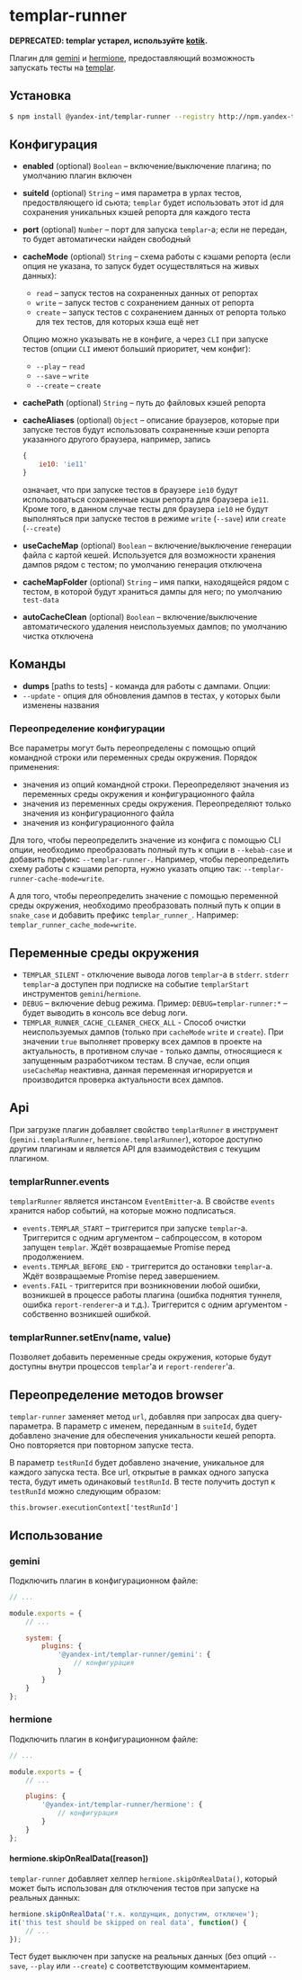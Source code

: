 # templar-runner

**DEPRECATED: templar устарел, используйте [kotik](https://github.yandex-team.ru/search-interfaces/infratest/tree/master/packages/kotik).**

Плагин для [gemini](https://github.com/gemini-testing/gemini) и [hermione](https://github.com/gemini-testing/hermione/), предоставляющий возможность запускать тесты на [templar](https://github.yandex-team.ru/search-interfaces/infratest/tree/master/packages/templar).

## Установка

```bash
$ npm install @yandex-int/templar-runner --registry http://npm.yandex-team.ru
```

## Конфигурация

* **enabled** (optional) `Boolean` – включение/выключение плагина; по умолчанию плагин включен
* **suiteId** (optional) `String` – имя параметра в урлах тестов, предоствляющего id сьюта; `templar` будет использовать этот id для сохранения уникальных кэшей репорта для каждого теста
* **port** (optional) `Number` – порт для запуска `templar`-а; если не передан, то будет автоматически найден свободный
* **cacheMode** (optional) `String` – схема работы с кэшами репорта (если опция не указана, то запуск будет осуществляться на живых данных):
  * `read` – запуск тестов на сохраненных данных от репортах
  * `write` – запуск тестов с сохранением данных от репорта
  * `create` – запуск тестов с сохранением данных от репорта только для тех тестов, для которых кэша ещё нет<br>

  Опцию можно указывать не в конфиге, а через `CLI` при запуске тестов (опции `CLI` имеют больший приоритет, чем конфиг):

  * `--play` – `read`
  * `--save` – `write`
  * `--create` – `create`

* **cachePath** (optional) `String` – путь до файловых кэшей репорта
* **cacheAliases** (optional) `Object` – описание браузеров, которые при запуске тестов будут использовать сохраненные кэши репорта указанного другого браузера, например, запись
  ```js
  {
      ie10: 'ie11'
  }
  ```
  означает, что при запуске тестов в браузере `ie10` будут использоваться сохраненные кэши репорта для браузера `ie11`. Кроме того, в данном случае тесты для браузера `ie10` не будут выполняться при запуске тестов в режиме `write` (`--save`) или `create` (`--create`)
* **useCacheMap** (optional) `Boolean` – включение/выключение генерации файла с картой кешей. Используется для возможности хранения дампов рядом с тестом; по умолчанию генерация отключена
* **cacheMapFolder** (optional) `String` – имя папки, находящейся рядом с тестом, в которой будут храниться дампы для него; по умолчанию `test-data`
* **autoCacheClean** (optional) `Boolean` – включение/выключение автоматического удаления неиспользуемых дампов; по умолчанию чистка отключена

## Команды
* **dumps** [paths to tests] - команда для работы с дампами. Опции:
 * `--update` - опция для обновления дампов в тестах, у которых были изменены названия

### Переопределение конфигурации

Все параметры могут быть переопределены с помощью опций командной строки или переменных среды окружения. Порядок применения:

* значения из опций командной строки. Переопределяют значения из переменных среды окружения и конфигурационного файла
* значения из переменных среды окружения. Переопределяют только значения из конфигурационного файла
* значения из конфигурационного файла

Для того, чтобы переопределить значение из конфига с помощью CLI опции, необходимо преобразовать полный путь к опции в `--kebab-case` и добавить префикс `--templar-runner-`. Например, чтобы переопределить схему работы с кэшами репорта, нужно указать опцию так: `--templar-runner-cache-mode=write`.

А для того, чтобы переопределить значение с помощью переменной среды окружения, необходимо преобразовать полный путь к опции в `snake_case` и добавить префикс `templar_runner_`. Например: `templar_runner_cache_mode=write`.

## Переменные среды окружения

* `TEMPLAR_SILENT` - отключение вывода логов `templar`-а в `stderr`. `stderr` `templar`-а доступен при подписке на событие `templarStart` инструментов `gemini`/`hermione`.
* `DEBUG` – включение debug режима.
Пример: `DEBUG=templar-runner:*` – будет выводить в консоль все debug логи.
* `TEMPLAR_RUNNER_CACHE_CLEANER_CHECK_ALL` - Способ очистки неиспользуемых дампов (только при `cacheMode` `write` и `create`). При значении `true` выполняет проверку всех дампов в проекте на актуальность, в противном случае - только дампы, относящиеся к запущенным разработчиком тестам. В случае, если опция `useCacheMap` неактивна, данная переменная игнорируется и производится проверка актуальности всех дампов.

## Api

При загрузке плагин добавляет свойство `templarRunner` в инструмент (`gemini.templarRunner`, `hermione.templarRunner`), которое доступно другим плагинам и является API для взаимодействия с текущим плагином.

### templarRunner.events
`templarRunner` является инстансом `EventEmitter`-а. В свойстве `events` хранится набор событий, на которые можно подписаться.

* `events.TEMPLAR_START` – триггерится при запуске `templar`-а. Триггерится с одним аргументом – сабпроцессом, в котором запущен `templar`. Ждёт возвращаемые Promise перед продолжением.
* `events.TEMPLAR_BEFORE_END` - триггерится до остановки `templar`-а. Ждёт возвращаемые Promise перед завершением.
* `events.FAIL` - триггерится при возникновении любой ошибки, возникшей в процессе работы плагина (ошибка поднятия туннеля, ошибка `report-renderer`-а и т.д.). Триггерится с одним аргументом - собственно возникшей ошибкой.

### templarRunner.setEnv(name, value)
Позволяет добавить переменные среды окружения, которые будут доступны внутри процессов `templar`'а и `report-renderer`'а.

## Переопределение методов browser

`templar-runner` заменяет метод `url`, добавляя при запросах два query-параметра. В параметр с именем, переданным в `suiteId`, будет добавлено значение для обеспечения уникальности кешей репорта. Оно повторяется при повторном запуске теста.

В параметр `testRunId` будет добавлено значение, уникальное для каждого запуска теста. Все url, открытые в рамках одного запуска теста, будут иметь одинаковый `testRunId`. В тесте получить доступ к `testRunId` можно следующим образом:
```
this.browser.executionContext['testRunId']
```

## Использование

### gemini

Подключить плагин в конфигурационном файле:

```js
// ...

module.exports = {
    // ...

    system: {
        plugins: {
            '@yandex-int/templar-runner/gemini': {
                // конфигурация
            }
        }
    }
};
```

### hermione

Подключить плагин в конфигурационном файле:

```js
// ...

module.exports = {
    // ...

    plugins: {
        '@yandex-int/templar-runner/hermione': {
            // конфигурация
        }
    }
};
```

#### hermione.skipOnRealData([reason])

`templar-runner` добавляет хелпер `hermione.skipOnRealData()`, который может быть использован для отключения тестов при запуске на реальных данных:

```js
hermione.skipOnRealData('т.к. колдунщик, допустим, отключен');
it('this test should be skipped on real data', function() {
    // ...
});
```

Тест будет выключен при запуске на реальных данных (без опций `--save`, `--play` или `--create`) с соответствующим комментарием.
